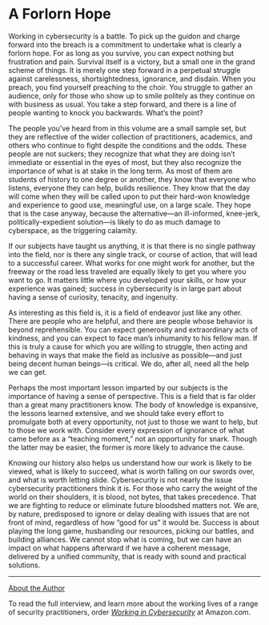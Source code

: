 # A Forlorn Hope

Working in cybersecurity is a battle. To pick up the guidon and charge forward into the breach is a commitment to undertake what is clearly a forlorn hope. For as long as you survive, you can expect nothing but frustration and pain. Survival itself is a victory, but a small one in the grand scheme of things. It is merely one step forward in a perpetual struggle against carelessness, shortsightedness, ignorance, and disdain. When you preach, you find yourself preaching to the choir. You struggle to gather an audience, only for those who show up to smile politely as they continue on with business as usual. You take a step forward, and there is a line of people wanting to knock you backwards. What’s the point?

The people you’ve heard from in this volume are a small sample set, but they are reflective of the wider collection of practitioners, academics, and others who continue to fight despite the conditions and the odds. These people are not suckers; they recognize that what they are doing isn’t immediate or essential in the eyes of most, but they also recognize the importance of what is at stake in the long term. As most of them are students of history to one degree or another, they know that everyone who listens, everyone they can help, builds resilience. They know that the day will come when they will be called upon to put their hard-won knowledge and experience to good use, meaningful use, on a large scale. They hope that is the case anyway, because the alternative—an ill-informed, knee-jerk, politically-expedient solution—is likely to do as much damage to cyberspace, as the triggering calamity.

If our subjects have taught us anything, it is that there is no single pathway into the field, nor is there any single track, or course of action, that will lead to a successful career. What works for one might work for another, but the freeway or the road less traveled are equally likely to get you where you want to go. It matters little where you developed your skills, or how your experience was gained; success in cybersecurity is in large part about having a sense of curiosity, tenacity, and ingenuity. 

As interesting as this field is, it is a field of endeavor just like any other. There are people who are helpful, and there are people whose behavior is beyond reprehensible. You can expect generosity and extraordinary acts of kindness, and you can expect to face man’s inhumanity to his fellow man. If this is truly a cause for which you are willing to struggle, then acting and behaving in ways that make the field as inclusive as possible—and just being decent human beings—is critical. We do, after all, need all the help we can get.

Perhaps the most important lesson imparted by our subjects is the importance of having a sense of perspective. This is a field that is far older than a great many practitioners know. The body of knowledge is expansive, the lessons learned extensive, and we should take every effort to promulgate both at every opportunity, not just to those we want to help, but to those we work with. Consider every expression of ignorance of what came before as a “teaching moment,” not an opportunity for snark. Though the latter may be easier, the former is more likely to advance the cause.

Knowing our history also helps us understand how our work is likely to be viewed, what is likely to succeed, what is worth falling on our swords over, and what is worth letting slide. Cybersecurity is not nearly the issue cybersecurity practitioners think it is. For those who carry the weight of the world on their shoulders, it is blood, not bytes, that takes precedence. That we are fighting to reduce or eliminate future bloodshed matters not. We are, by nature, predisposed to ignore or delay dealing with issues that are not front of mind, regardless of how “good for us” it would be. Success is about playing the long game, husbanding our resources, picking our battles, and building alliances. We cannot stop what is coming, but we can have an impact on what happens afterward if we have a coherent message, delivered by a unified community, that is ready with sound and practical solutions. 

---

[About the Author](/About_Author.md)

To read the full interview, and learn more about the working lives of a range of security practitioners, order *[Working in Cybersecurity](https://www.amazon.com/Working-Cybersecurity-C-suite-everywhere-between/dp/1725877759)* at Amazon.com.

